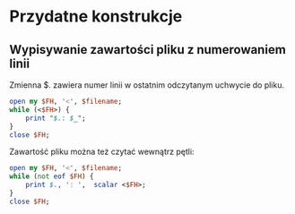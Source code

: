 # Przydatne konstrukcje
## Wypisywanie zawartości pliku z numerowaniem linii
Zmienna $. zawiera numer linii w ostatnim odczytanym uchwycie do pliku.
````perl
open my $FH, '<', $filename;
while (<$FH>) {
    print "$.: $_";
}
close $FH;
````

Zawartość pliku można też czytać wewnątrz pętli:
````perl
open my $FH, '<', $filename;
while (not eof $FH) {
    print $., ': ',  scalar <$FH>;
}
close $FH;
````
